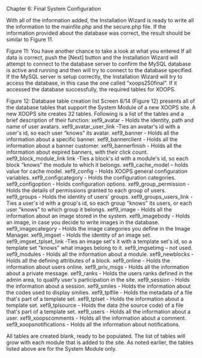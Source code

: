Chapter 6: Final System Configuration 

With all of the information added, the Installation Wizard is ready to write all the information to the mainfile.php and the secure.php file. If the information provided about the database was correct, the result should be similar to Figure 11.
 
 

Figure 11: You have another chance to take a look at what you entered
If all data is correct, push the [Next] button and the Installation Wizard will attempt to connect to the database server to confirm the MySQL database is active and running and then will try to connect to the database specified. 
If the MySQL server is setup correctly, the Installation Wizard will try to access the database, in this case the one called “xoops250final”.  If it accessed the database successfully, the required tables for XOOPS.

 

Figure 12: Database table creation list
Screen 8/14 (Figure 12) presents all of the database tables that support the System Module of a new XOOPS site. 
A new XOOPS site creates 32 tables. Following is a list of the tables and a brief description of their function: 
xef9_avatar - Holds the identity, path and name of user avatars. 
xef9_avatar_user_link -Ties an avatar's id with a user's id, so each user “knows” its avatar.
xef9_banner - Holds all the information about a specific banner.
xef9_bannerclient - Holds all the information about a banner customer. 
xef9_bannerfinish - Holds all the information about expired banners, with their click count.
xef9_block_module_link link -Ties a block's id with a module's id, so each block “knows” the module to which it belongs.
xef9_cache_model – holds value for cache model.
xef9_config - Holds XOOPS general configuration variables.
xef9_configcategory - Holds the configuration categories.
xef9_configoption - Holds configuration options.
xef9_group_permission - Holds the details of permissions granted to each group of users.
xef9_groups - Holds the identity of users' groups.
xef9_groups_users_link -Ties a user's id with a group's id, so each group "knows" its users, or each user "knows" to which group it belongs.
xef9_image - Holds all the information about an image stored in the system.
xef9_imagebody - Holds an image, in case you decide to write images in the database.
xef9_imagecategory - Holds the image categories you define in the Image Manager.
xef9_imgset - Holds the identity of an image set.
xef9_imgset_tplset_link -Ties an image set's it with a template set's id, so a template set "knows" what images belong to it.
xef9_imgsetimg – not used.
xef9_modules - Holds all the information about a module.
xef9_newblocks - Holds all the defining attributes of a block.
xef9_online - Holds the information about users online.
xef9_priv_msgs - Holds all the information about a private message.
xef9_ranks - Holds the users ranks defined in the admin area, to qualify user's participation in the site.
xef9_session - Holds the information about a session.
xef9_smiles - Holds the information about the codes used to display smilies.
xef9_tplfile - Holds the metadata of a file that's part of a template set.
xef9_tplset - Holds the information about a template set.
xef9_tplsource - Holds the data (the source code) of a file that's part of a template set.
xef9_users - Holds all the information about a user.
xef9_xoopscomments - Holds all the information about a comment.
xef9_xoopsnotifications - Holds all the information about notifications.

All tables are created blank, ready to be populated. 
The list of tables will grow with each module that is added to the site.   As noted earlier, the tables listed above are for the System Module only.



